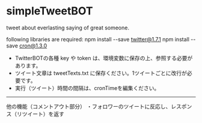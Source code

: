 # simpleTweetBOT
tweet about everlasting saying of great someone.

following libraries are required:
npm install --save twitter@1.7.1
npm install --save cron@1.3.0

 - TwitterBOTの各種 key や token は、環境変数に保存の上、参照する必要があります。
 - ツイート文章は tweetTexts.txt に保存ください。1ツイートごとに改行が必要です。
 - 実行（ツイート）時間の間隔は、cronTimeを編集ください。


----------

他の機能（コメントアウト部分）
・フォロワーのツイートに反応し、レスポンス（リツイート）を返す